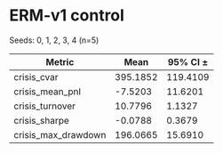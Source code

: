 # ERM-v1 control

Seeds: 0, 1, 2, 3, 4 (n=5)

| Metric | Mean | 95% CI ± |
|--------|------|----------|
| crisis_cvar | 395.1852 | 119.4109 |
| crisis_mean_pnl | -7.5203 | 11.6201 |
| crisis_turnover | 10.7796 | 1.1327 |
| crisis_sharpe | -0.0788 | 0.3679 |
| crisis_max_drawdown | 196.0665 | 15.6910 |
